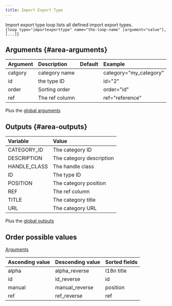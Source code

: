 ```yaml
---
title: Import Export Type
---
```


Import export type loop lists all defined import export types.  
`{loop type="importexporttype" name="the-loop-name" [argument="value"], [...]}`

## Arguments {#area-arguments}

| Argument | Description    | Default | Example                |
|----------|:---------------|:-------:|:-----------------------|
| catgory  | category name  |         | category="my_category" |
| id       | the type ID    |         | id="2"                 |
| order    | Sorting order  |         | order="id"             |
| ref      | The ref column |         | ref="reference"        |

Plus the [global arguments](./global_arguments)

## Outputs {#area-outputs}

| Variable        | Value                    |
|:----------------|:-------------------------|
| CATEGORY_ID     | The category ID          |
| DESCRIPTION     | The category description |
| HANDLE_CLASS    | The handle class         |
| ID              | The type ID              |
| POSITION        | The category position    |
| REF             | The ref column           |
| TITLE           | The category title       |
| URL             | The category URL         |

Plus the [global outputs](./global_outputs)

## Order possible values

[Arguments](#area-arguments)

| Ascending value | Descending value | Sorted fields |
|-----------------|------------------|:--------------|
| alpha           | alpha_reverse    | I18n title    |
| id              | id_reverse       | id            |
| manual          | manual_reverse   | position      |
| ref             | ref_reverse      | ref           |
